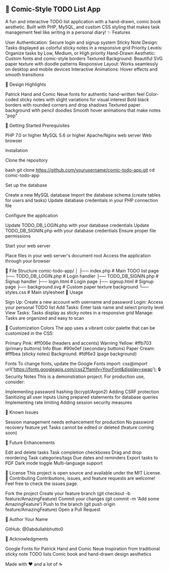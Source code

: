## 📝 Comic-Style TODO List App

A fun and interactive TODO list application with a hand-drawn, comic book aesthetic. Built with PHP, MySQL, and custom CSS styling that makes task management feel like writing in a personal diary!
✨ Features

User Authentication: Secure login and signup system
Sticky Note Design: Tasks displayed as colorful sticky notes in a responsive grid
Priority Levels: Organize tasks by Low, Medium, or High priority
Hand-Drawn Aesthetic: Custom fonts and comic-style borders
Textured Background: Beautiful SVG paper texture with doodle patterns
Responsive Layout: Works seamlessly on desktop and mobile devices
Interactive Animations: Hover effects and smooth transitions

🎨 Design Highlights

Patrick Hand and Comic Neue fonts for authentic hand-written feel
Color-coded sticky notes with slight variations for visual interest
Bold black borders with rounded corners and drop shadows
Textured paper background with pencil doodles
Smooth hover animations that make notes "pop"

🚀 Getting Started
Prerequisites

PHP 7.0 or higher
MySQL 5.6 or higher
Apache/Nginx web server
Web browser

Installation

Clone the repository

bash   git clone https://github.com/yourusername/comic-todo-app.git
   cd comic-todo-app

Set up the database

Create a new MySQL database
Import the database schema (create tables for users and tasks)
Update database credentials in your PHP connection file


Configure the application

Update TODO_DB_LOGIN.php with your database credentials
Update TODO_DB_SIGNIN.php with your database credentials
Ensure proper file permissions


Start your web server

Place files in your web server's document root
Access the application through your browser



📁 File Structure
comic-todo-app/
│
├── index.php                 # Main TODO list page
├── TODO_DB_LOGIN.php         # Login handler
├── TODO_DB_SIGNIN.php        # Signup handler
├── login.html                # Login page
├── signup.html               # Signup page
├── background.svg            # Custom paper texture background
└── styles.css                # Main stylesheet
🎯 Usage

Sign Up: Create a new account with username and password
Login: Access your personal TODO list
Add Tasks: Enter task name and select priority level
View Tasks: Tasks display as sticky notes in a responsive grid
Manage: Tasks are organized and easy to scan

🎨 Customization
Colors
The app uses a vibrant color palette that can be customized in the CSS:

Primary Pink: #ff006e (headers and accents)
Warning Yellow: #ffb703 (primary buttons)
Info Blue: #90e0ef (secondary buttons)
Paper Cream: #fffbea (sticky notes)
Background: #fdf6e3 (page background)

Fonts
To change fonts, update the Google Fonts import:
css@import url('https://fonts.googleapis.com/css2?family=YourFont&display=swap');
🔒 Security Notes
This is a demonstration project. For production use, consider:

Implementing password hashing (bcrypt/Argon2)
Adding CSRF protection
Sanitizing all user inputs
Using prepared statements for database queries
Implementing rate limiting
Adding session security measures

🐛 Known Issues

Session management needs enhancement for production
No password recovery feature yet
Tasks cannot be edited or deleted (feature coming soon)

🚧 Future Enhancements

 Edit and delete tasks
 Task completion checkboxes
 Drag and drop reordering
 Task categories/tags
 Due dates and reminders
 Export tasks to PDF
 Dark mode toggle
 Multi-language support

📄 License
This project is open source and available under the MIT License.
🤝 Contributing
Contributions, issues, and feature requests are welcome! Feel free to check the issues page.

Fork the project
Create your feature branch (git checkout -b feature/AmazingFeature)
Commit your changes (git commit -m 'Add some AmazingFeature')
Push to the branch (git push origin feature/AmazingFeature)
Open a Pull Request

👤 Author
Your Name

GitHub: @0abdullahbhutto0

🙏 Acknowledgments

Google Fonts for Patrick Hand and Comic Neue
Inspiration from traditional sticky note TODO lists
Comic book and hand-drawn design aesthetics


Made with ❤️ and a lot of ☕
